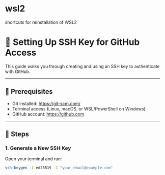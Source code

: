 # wsl2
shortcuts for reinstallation of WSL2



# 🔐 Setting Up SSH Key for GitHub Access

This guide walks you through creating and using an SSH key to authenticate with GitHub.

---

## 🧰 Prerequisites

- Git installed: https://git-scm.com/
- Terminal access (Linux, macOS, or WSL/PowerShell on Windows)
- GitHub account: https://github.com

---

## 🚀 Steps

### 1. Generate a New SSH Key

Open your terminal and run:

```bash
ssh-keygen -t ed25519 -C "your_email@example.com"
